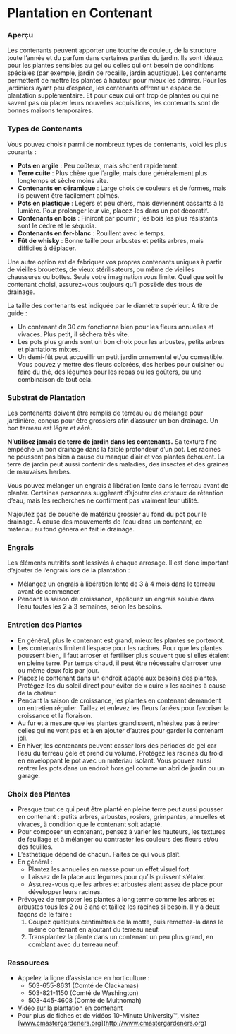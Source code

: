 # Plantation en Contenant

### Aperçu

Les contenants peuvent apporter une touche de couleur, de la structure toute l’année et du parfum dans certaines parties du jardin. Ils sont idéaux pour les plantes sensibles au gel ou celles qui ont besoin de conditions spéciales (par exemple, jardin de rocaille, jardin aquatique). Les contenants permettent de mettre les plantes à hauteur pour mieux les admirer. Pour les jardiniers ayant peu d’espace, les contenants offrent un espace de plantation supplémentaire. Et pour ceux qui ont trop de plantes ou qui ne savent pas où placer leurs nouvelles acquisitions, les contenants sont de bonnes maisons temporaires.

### Types de Contenants

Vous pouvez choisir parmi de nombreux types de contenants, voici les plus courants :

- **Pots en argile** : Peu coûteux, mais sèchent rapidement.
- **Terre cuite** : Plus chère que l’argile, mais dure généralement plus longtemps et sèche moins vite.
- **Contenants en céramique** : Large choix de couleurs et de formes, mais ils peuvent être facilement abîmés.
- **Pots en plastique** : Légers et peu chers, mais deviennent cassants à la lumière. Pour prolonger leur vie, placez-les dans un pot décoratif.
- **Contenants en bois** : Finiront par pourrir ; les bois les plus résistants sont le cèdre et le séquoia.
- **Contenants en fer-blanc** : Rouillent avec le temps.
- **Fût de whisky** : Bonne taille pour arbustes et petits arbres, mais difficiles à déplacer.

Une autre option est de fabriquer vos propres contenants uniques à partir de vieilles brouettes, de vieux stérilisateurs, ou même de vieilles chaussures ou bottes. Seule votre imagination vous limite. Quel que soit le contenant choisi, assurez-vous toujours qu’il possède des trous de drainage.

La taille des contenants est indiquée par le diamètre supérieur. À titre de guide :

- Un contenant de 30 cm fonctionne bien pour les fleurs annuelles et vivaces. Plus petit, il sèchera très vite.
- Les pots plus grands sont un bon choix pour les arbustes, petits arbres et plantations mixtes.
- Un demi-fût peut accueillir un petit jardin ornemental et/ou comestible. Vous pouvez y mettre des fleurs colorées, des herbes pour cuisiner ou faire du thé, des légumes pour les repas ou les goûters, ou une combinaison de tout cela.

### Substrat de Plantation

Les contenants doivent être remplis de terreau ou de mélange pour jardinière, conçus pour être grossiers afin d’assurer un bon drainage. Un bon terreau est léger et aéré.

**N’utilisez jamais de terre de jardin dans les contenants.** Sa texture fine empêche un bon drainage dans la faible profondeur d’un pot. Les racines ne poussent pas bien à cause du manque d’air et vos plantes échouent. La terre de jardin peut aussi contenir des maladies, des insectes et des graines de mauvaises herbes.

Vous pouvez mélanger un engrais à libération lente dans le terreau avant de planter. Certaines personnes suggèrent d’ajouter des cristaux de rétention d’eau, mais les recherches ne confirment pas vraiment leur utilité.

N’ajoutez pas de couche de matériau grossier au fond du pot pour le drainage. À cause des mouvements de l’eau dans un contenant, ce matériau au fond gênera en fait le drainage.

### Engrais

Les éléments nutritifs sont lessivés à chaque arrosage. Il est donc important d’ajouter de l’engrais lors de la plantation :

- Mélangez un engrais à libération lente de 3 à 4 mois dans le terreau avant de commencer.
- Pendant la saison de croissance, appliquez un engrais soluble dans l’eau toutes les 2 à 3 semaines, selon les besoins.

### Entretien des Plantes

- En général, plus le contenant est grand, mieux les plantes se porteront.
- Les contenants limitent l’espace pour les racines. Pour que les plantes poussent bien, il faut arroser et fertiliser plus souvent que si elles étaient en pleine terre. Par temps chaud, il peut être nécessaire d’arroser une ou même deux fois par jour.
- Placez le contenant dans un endroit adapté aux besoins des plantes. Protégez-les du soleil direct pour éviter de « cuire » les racines à cause de la chaleur.
- Pendant la saison de croissance, les plantes en contenant demandent un entretien régulier. Taillez et enlevez les fleurs fanées pour favoriser la croissance et la floraison.
- Au fur et à mesure que les plantes grandissent, n’hésitez pas à retirer celles qui ne vont pas et à en ajouter d’autres pour garder le contenant joli.
- En hiver, les contenants peuvent casser lors des périodes de gel car l’eau du terreau gèle et prend du volume. Protégez les racines du froid en enveloppant le pot avec un matériau isolant. Vous pouvez aussi rentrer les pots dans un endroit hors gel comme un abri de jardin ou un garage.

### Choix des Plantes

- Presque tout ce qui peut être planté en pleine terre peut aussi pousser en contenant : petits arbres, arbustes, rosiers, grimpantes, annuelles et vivaces, à condition que le contenant soit adapté.
- Pour composer un contenant, pensez à varier les hauteurs, les textures de feuillage et à mélanger ou contraster les couleurs des fleurs et/ou des feuilles.
- L’esthétique dépend de chacun. Faites ce qui vous plaît.
- En général :
  - Plantez les annuelles en masse pour un effet visuel fort.
  - Laissez de la place aux légumes pour qu’ils puissent s’étaler.
  - Assurez-vous que les arbres et arbustes aient assez de place pour développer leurs racines.
- Prévoyez de rempoter les plantes à long terme comme les arbres et arbustes tous les 2 ou 3 ans et taillez les racines si besoin. Il y a deux façons de le faire :
  1. Coupez quelques centimètres de la motte, puis remettez-la dans le même contenant en ajoutant du terreau neuf.
  2. Transplantez la plante dans un contenant un peu plus grand, en comblant avec du terreau neuf.

### Ressources

- Appelez la ligne d’assistance en horticulture :
  - 503-655-8631 (Comté de Clackamas)
  - 503-821-1150 (Comté de Washington)
  - 503-445-4608 (Comté de Multnomah)
- [Vidéo sur la plantation en contenant](https://www.youtube.com/watch?v=wHnYV-kgJ0c)
- Pour plus de fiches et de vidéos 10-Minute University™, visitez [www.cmastergardeners.org](http://www.cmastergardeners.org)
